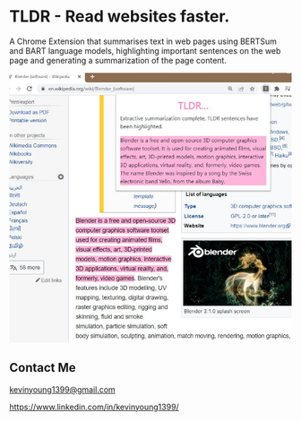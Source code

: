 # TLDR - Read websites faster.

A Chrome Extension that summarises text in web pages using  BERTSum and BART language models, highlighting important sentences on the web page and generating a summarization of the page content.

![TLDR](./images/tldr_demo.JPG?raw=true "TLDR")

## Contact Me

kevinyoung1399@gmail.com

https://www.linkedin.com/in/kevinyoung1399/
